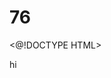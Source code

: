 # 76
<@!DOCTYPE HTML>
<html>hi
<head>
  <title>-Simple 
# HTML a
    Page</ Litle>
</head09.>
</body>t
  <h1>Welcome to my webpage</h1>
  <p>This is a simple HTML page.</p>
</body>
</html
